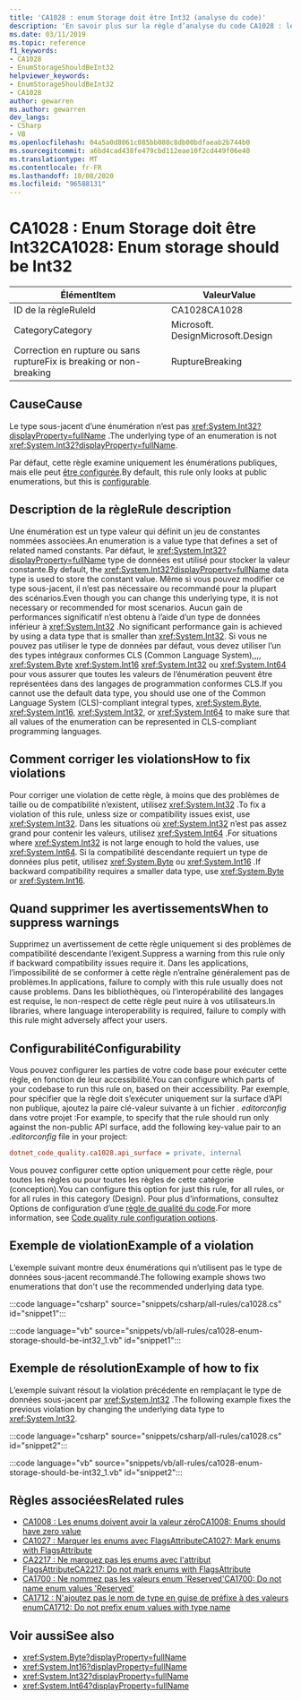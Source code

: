 ```yaml
---
title: 'CA1028 : enum Storage doit être Int32 (analyse du code)'
description: 'En savoir plus sur la règle d’analyse du code CA1028 : le stockage enum doit être Int32'
ms.date: 03/11/2019
ms.topic: reference
f1_keywords:
- CA1028
- EnumStorageShouldBeInt32
helpviewer_keywords:
- EnumStorageShouldBeInt32
- CA1028
author: gewarren
ms.author: gewarren
dev_langs:
- CSharp
- VB
ms.openlocfilehash: 04a5a0d8061c085bb080c8db00bdfaeab2b744b0
ms.sourcegitcommit: a6bd4cad438fe479cbd112eae10f2cd449f06e40
ms.translationtype: MT
ms.contentlocale: fr-FR
ms.lasthandoff: 10/08/2020
ms.locfileid: "96588131"
---
```

# <a name="ca1028-enum-storage-should-be-int32"></a><span data-ttu-id="bb9c7-103">CA1028 : Enum Storage doit être Int32</span><span class="sxs-lookup"><span data-stu-id="bb9c7-103">CA1028: Enum storage should be Int32</span></span>

| <span data-ttu-id="bb9c7-104">Élément</span><span class="sxs-lookup"><span data-stu-id="bb9c7-104">Item</span></span>                                     | <span data-ttu-id="bb9c7-105">Valeur</span><span class="sxs-lookup"><span data-stu-id="bb9c7-105">Value</span></span>            |
|------------------------------------------|------------------|
| <span data-ttu-id="bb9c7-106">ID de la règle</span><span class="sxs-lookup"><span data-stu-id="bb9c7-106">RuleId</span></span>                                   | <span data-ttu-id="bb9c7-107">CA1028</span><span class="sxs-lookup"><span data-stu-id="bb9c7-107">CA1028</span></span>           |
| <span data-ttu-id="bb9c7-108">Category</span><span class="sxs-lookup"><span data-stu-id="bb9c7-108">Category</span></span>                                 | <span data-ttu-id="bb9c7-109">Microsoft. Design</span><span class="sxs-lookup"><span data-stu-id="bb9c7-109">Microsoft.Design</span></span> |
| <span data-ttu-id="bb9c7-110">Correction en rupture ou sans rupture</span><span class="sxs-lookup"><span data-stu-id="bb9c7-110">Fix is breaking or non-breaking</span></span> | <span data-ttu-id="bb9c7-111">Rupture</span><span class="sxs-lookup"><span data-stu-id="bb9c7-111">Breaking</span></span>         |

## <a name="cause"></a><span data-ttu-id="bb9c7-112">Cause</span><span class="sxs-lookup"><span data-stu-id="bb9c7-112">Cause</span></span>

<span data-ttu-id="bb9c7-113">Le type sous-jacent d’une énumération n’est pas <xref:System.Int32?displayProperty=fullName> .</span><span class="sxs-lookup"><span data-stu-id="bb9c7-113">The underlying type of an enumeration is not <xref:System.Int32?displayProperty=fullName>.</span></span>

<span data-ttu-id="bb9c7-114">Par défaut, cette règle examine uniquement les énumérations publiques, mais elle peut [être configurée](#configurability).</span><span class="sxs-lookup"><span data-stu-id="bb9c7-114">By default, this rule only looks at public enumerations, but this is [configurable](#configurability).</span></span>

## <a name="rule-description"></a><span data-ttu-id="bb9c7-115">Description de la règle</span><span class="sxs-lookup"><span data-stu-id="bb9c7-115">Rule description</span></span>

<span data-ttu-id="bb9c7-116">Une énumération est un type valeur qui définit un jeu de constantes nommées associées.</span><span class="sxs-lookup"><span data-stu-id="bb9c7-116">An enumeration is a value type that defines a set of related named constants.</span></span> <span data-ttu-id="bb9c7-117">Par défaut, le <xref:System.Int32?displayProperty=fullName> type de données est utilisé pour stocker la valeur constante.</span><span class="sxs-lookup"><span data-stu-id="bb9c7-117">By default, the <xref:System.Int32?displayProperty=fullName> data type is used to store the constant value.</span></span> <span data-ttu-id="bb9c7-118">Même si vous pouvez modifier ce type sous-jacent, il n’est pas nécessaire ou recommandé pour la plupart des scénarios.</span><span class="sxs-lookup"><span data-stu-id="bb9c7-118">Even though you can change this underlying type, it is not necessary or recommended for most scenarios.</span></span> <span data-ttu-id="bb9c7-119">Aucun gain de performances significatif n’est obtenu à l’aide d’un type de données inférieur à <xref:System.Int32> .</span><span class="sxs-lookup"><span data-stu-id="bb9c7-119">No significant performance gain is achieved by using a data type that is smaller than <xref:System.Int32>.</span></span> <span data-ttu-id="bb9c7-120">Si vous ne pouvez pas utiliser le type de données par défaut, vous devez utiliser l’un des types intégraux conformes CLS (Common Language System),,,, <xref:System.Byte> <xref:System.Int16> <xref:System.Int32> ou <xref:System.Int64> pour vous assurer que toutes les valeurs de l’énumération peuvent être représentées dans des langages de programmation conformes CLS.</span><span class="sxs-lookup"><span data-stu-id="bb9c7-120">If you cannot use the default data type, you should use one of the Common Language System (CLS)-compliant integral types, <xref:System.Byte>, <xref:System.Int16>, <xref:System.Int32>, or <xref:System.Int64> to make sure that all values of the enumeration can be represented in CLS-compliant programming languages.</span></span>

## <a name="how-to-fix-violations"></a><span data-ttu-id="bb9c7-121">Comment corriger les violations</span><span class="sxs-lookup"><span data-stu-id="bb9c7-121">How to fix violations</span></span>

<span data-ttu-id="bb9c7-122">Pour corriger une violation de cette règle, à moins que des problèmes de taille ou de compatibilité n’existent, utilisez <xref:System.Int32> .</span><span class="sxs-lookup"><span data-stu-id="bb9c7-122">To fix a violation of this rule, unless size or compatibility issues exist, use <xref:System.Int32>.</span></span> <span data-ttu-id="bb9c7-123">Dans les situations où <xref:System.Int32> n’est pas assez grand pour contenir les valeurs, utilisez <xref:System.Int64> .</span><span class="sxs-lookup"><span data-stu-id="bb9c7-123">For situations where <xref:System.Int32> is not large enough to hold the values, use <xref:System.Int64>.</span></span> <span data-ttu-id="bb9c7-124">Si la compatibilité descendante requiert un type de données plus petit, utilisez <xref:System.Byte> ou <xref:System.Int16> .</span><span class="sxs-lookup"><span data-stu-id="bb9c7-124">If backward compatibility requires a smaller data type, use <xref:System.Byte> or <xref:System.Int16>.</span></span>

## <a name="when-to-suppress-warnings"></a><span data-ttu-id="bb9c7-125">Quand supprimer les avertissements</span><span class="sxs-lookup"><span data-stu-id="bb9c7-125">When to suppress warnings</span></span>

<span data-ttu-id="bb9c7-126">Supprimez un avertissement de cette règle uniquement si des problèmes de compatibilité descendante l’exigent.</span><span class="sxs-lookup"><span data-stu-id="bb9c7-126">Suppress a warning from this rule only if backward compatibility issues require it.</span></span> <span data-ttu-id="bb9c7-127">Dans les applications, l’impossibilité de se conformer à cette règle n’entraîne généralement pas de problèmes.</span><span class="sxs-lookup"><span data-stu-id="bb9c7-127">In applications, failure to comply with this rule usually does not cause problems.</span></span> <span data-ttu-id="bb9c7-128">Dans les bibliothèques, où l’interopérabilité des langages est requise, le non-respect de cette règle peut nuire à vos utilisateurs.</span><span class="sxs-lookup"><span data-stu-id="bb9c7-128">In libraries, where language interoperability is required, failure to comply with this rule might adversely affect your users.</span></span>

## <a name="configurability"></a><span data-ttu-id="bb9c7-129">Configurabilité</span><span class="sxs-lookup"><span data-stu-id="bb9c7-129">Configurability</span></span>

<span data-ttu-id="bb9c7-130">Vous pouvez configurer les parties de votre code base pour exécuter cette règle, en fonction de leur accessibilité.</span><span class="sxs-lookup"><span data-stu-id="bb9c7-130">You can configure which parts of your codebase to run this rule on, based on their accessibility.</span></span> <span data-ttu-id="bb9c7-131">Par exemple, pour spécifier que la règle doit s’exécuter uniquement sur la surface d’API non publique, ajoutez la paire clé-valeur suivante à un fichier *. editorconfig* dans votre projet :</span><span class="sxs-lookup"><span data-stu-id="bb9c7-131">For example, to specify that the rule should run only against the non-public API surface, add the following key-value pair to an *.editorconfig* file in your project:</span></span>

```ini
dotnet_code_quality.ca1028.api_surface = private, internal
```

<span data-ttu-id="bb9c7-132">Vous pouvez configurer cette option uniquement pour cette règle, pour toutes les règles ou pour toutes les règles de cette catégorie (conception).</span><span class="sxs-lookup"><span data-stu-id="bb9c7-132">You can configure this option for just this rule, for all rules, or for all rules in this category (Design).</span></span> <span data-ttu-id="bb9c7-133">Pour plus d’informations, consultez Options de configuration d’une [règle de qualité du code](../code-quality-rule-options.md).</span><span class="sxs-lookup"><span data-stu-id="bb9c7-133">For more information, see [Code quality rule configuration options](../code-quality-rule-options.md).</span></span>

## <a name="example-of-a-violation"></a><span data-ttu-id="bb9c7-134">Exemple de violation</span><span class="sxs-lookup"><span data-stu-id="bb9c7-134">Example of a violation</span></span>

<span data-ttu-id="bb9c7-135">L’exemple suivant montre deux énumérations qui n’utilisent pas le type de données sous-jacent recommandé.</span><span class="sxs-lookup"><span data-stu-id="bb9c7-135">The following example shows two enumerations that don't use the recommended underlying data type.</span></span>

:::code language="csharp" source="snippets/csharp/all-rules/ca1028.cs" id="snippet1":::

:::code language="vb" source="snippets/vb/all-rules/ca1028-enum-storage-should-be-int32_1.vb" id="snippet1":::

## <a name="example-of-how-to-fix"></a><span data-ttu-id="bb9c7-136">Exemple de résolution</span><span class="sxs-lookup"><span data-stu-id="bb9c7-136">Example of how to fix</span></span>

<span data-ttu-id="bb9c7-137">L’exemple suivant résout la violation précédente en remplaçant le type de données sous-jacent par <xref:System.Int32> .</span><span class="sxs-lookup"><span data-stu-id="bb9c7-137">The following example fixes the previous violation by changing the underlying data type to <xref:System.Int32>.</span></span>

:::code language="csharp" source="snippets/csharp/all-rules/ca1028.cs" id="snippet2":::

:::code language="vb" source="snippets/vb/all-rules/ca1028-enum-storage-should-be-int32_1.vb" id="snippet2":::

## <a name="related-rules"></a><span data-ttu-id="bb9c7-138">Règles associées</span><span class="sxs-lookup"><span data-stu-id="bb9c7-138">Related rules</span></span>

- [<span data-ttu-id="bb9c7-139">CA1008 : Les enums doivent avoir la valeur zéro</span><span class="sxs-lookup"><span data-stu-id="bb9c7-139">CA1008: Enums should have zero value</span></span>](ca1008.md)
- [<span data-ttu-id="bb9c7-140">CA1027 : Marquer les enums avec FlagsAttribute</span><span class="sxs-lookup"><span data-stu-id="bb9c7-140">CA1027: Mark enums with FlagsAttribute</span></span>](ca1027.md)
- [<span data-ttu-id="bb9c7-141">CA2217 : Ne marquez pas les enums avec l'attribut FlagsAttribute</span><span class="sxs-lookup"><span data-stu-id="bb9c7-141">CA2217: Do not mark enums with FlagsAttribute</span></span>](ca2217.md)
- [<span data-ttu-id="bb9c7-142">CA1700 : Ne nommez pas les valeurs enum 'Reserved'</span><span class="sxs-lookup"><span data-stu-id="bb9c7-142">CA1700: Do not name enum values 'Reserved'</span></span>](ca1700.md)
- [<span data-ttu-id="bb9c7-143">CA1712 : N'ajoutez pas le nom de type en guise de préfixe à des valeurs enum</span><span class="sxs-lookup"><span data-stu-id="bb9c7-143">CA1712: Do not prefix enum values with type name</span></span>](ca1712.md)

## <a name="see-also"></a><span data-ttu-id="bb9c7-144">Voir aussi</span><span class="sxs-lookup"><span data-stu-id="bb9c7-144">See also</span></span>

- <xref:System.Byte?displayProperty=fullName>
- <xref:System.Int16?displayProperty=fullName>
- <xref:System.Int32?displayProperty=fullName>
- <xref:System.Int64?displayProperty=fullName>
